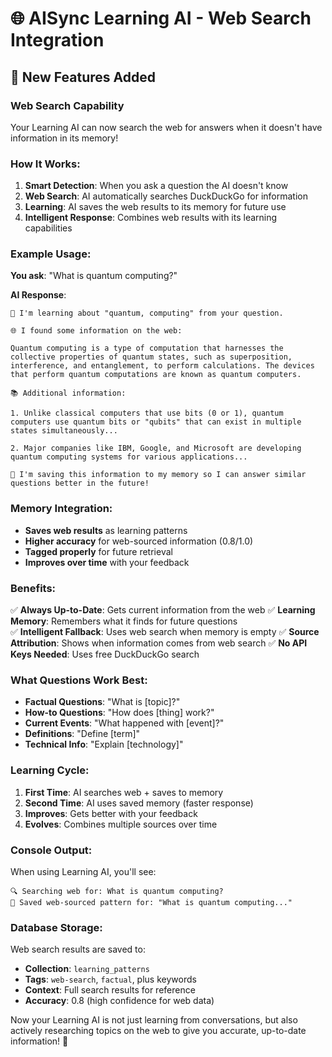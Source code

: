 # 🌐 AISync Learning AI - Web Search Integration

## 🚀 **New Features Added**

### **Web Search Capability**
Your Learning AI can now search the web for answers when it doesn't have information in its memory!

### **How It Works:**

1. **Smart Detection**: When you ask a question the AI doesn't know
2. **Web Search**: AI automatically searches DuckDuckGo for information
3. **Learning**: AI saves the web results to its memory for future use
4. **Intelligent Response**: Combines web results with its learning capabilities

### **Example Usage:**

**You ask**: "What is quantum computing?"

**AI Response**:
```
🧠 I'm learning about "quantum, computing" from your question.

🌐 I found some information on the web:

Quantum computing is a type of computation that harnesses the collective properties of quantum states, such as superposition, interference, and entanglement, to perform calculations. The devices that perform quantum computations are known as quantum computers.

📚 Additional information:

1. Unlike classical computers that use bits (0 or 1), quantum computers use quantum bits or "qubits" that can exist in multiple states simultaneously...

2. Major companies like IBM, Google, and Microsoft are developing quantum computing systems for various applications...

🎯 I'm saving this information to my memory so I can answer similar questions better in the future!
```

### **Memory Integration:**
- **Saves web results** as learning patterns
- **Higher accuracy** for web-sourced information (0.8/1.0)
- **Tagged properly** for future retrieval
- **Improves over time** with your feedback

### **Benefits:**

✅ **Always Up-to-Date**: Gets current information from the web
✅ **Learning Memory**: Remembers what it finds for future questions  
✅ **Intelligent Fallback**: Uses web search when memory is empty
✅ **Source Attribution**: Shows when information comes from web search
✅ **No API Keys Needed**: Uses free DuckDuckGo search

### **What Questions Work Best:**

- **Factual Questions**: "What is [topic]?"
- **How-to Questions**: "How does [thing] work?"
- **Current Events**: "What happened with [event]?"
- **Definitions**: "Define [term]"
- **Technical Info**: "Explain [technology]"

### **Learning Cycle:**

1. **First Time**: AI searches web + saves to memory
2. **Second Time**: AI uses saved memory (faster response)
3. **Improves**: Gets better with your feedback
4. **Evolves**: Combines multiple sources over time

### **Console Output:**
When using Learning AI, you'll see:
```
🔍 Searching web for: What is quantum computing?
💾 Saved web-sourced pattern for: "What is quantum computing..."
```

### **Database Storage:**
Web search results are saved to:
- **Collection**: `learning_patterns`
- **Tags**: `web-search`, `factual`, plus keywords
- **Context**: Full search results for reference
- **Accuracy**: 0.8 (high confidence for web data)

Now your Learning AI is not just learning from conversations, but also actively researching topics on the web to give you accurate, up-to-date information! 🎉
